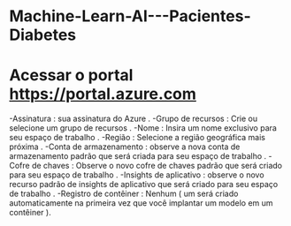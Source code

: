 # Machine-Learn-AI---Pacientes-Diabetes


# Acessar o portal https://portal.azure.com
-Assinatura : sua assinatura do Azure .
-Grupo de recursos : Crie ou selecione um grupo de recursos .
-Nome : Insira um nome exclusivo para seu espaço de trabalho .
-Região : Selecione a região geográfica mais próxima .
-Conta de armazenamento : observe a nova conta de armazenamento padrão que será criada para seu espaço de trabalho .
-Cofre de chaves : Observe o novo cofre de chaves padrão que será criado para seu espaço de trabalho .
-Insights de aplicativo : observe o novo recurso padrão de insights de aplicativo que será criado para seu espaço de trabalho .
-Registro de contêiner : Nenhum ( um será criado automaticamente na primeira vez que você implantar um modelo em um contêiner ).

